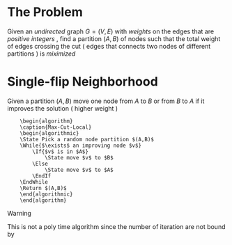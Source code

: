 # The Problem

Given an *undirected* graph $G=(V,E)$ with *weights* on the edges that are *positive* *integers* , find a partition $(A,B)$ of nodes such that the total weight of edges crossing the cut ( edges that connects two nodes of different partitions ) is *miximized*

# Single-flip Neighborhood

Given a partition $(A,B)$ move one node from $A$ to $B$ or from $B$ to $A$ if it improves the solution ( higher weight ) 

```pseudo
	\begin{algorithm}
	\caption{Max-Cut-Local}
	\begin{algorithmic}
	\State Pick a random node partition $(A,B)$
	\While{$\exists$ an improving node $v$}
		\If{$v$ is in $A$}
			\State move $v$ to $B$        
		\Else
	        \State move $v$ to $A$
		\EndIf
    \EndWhile
    \Return $(A,B)$
	\end{algorithmic}
	\end{algorithm}
```

>[!warning] 
>This is not a poly time algorithm since the number of iteration are not bound by 